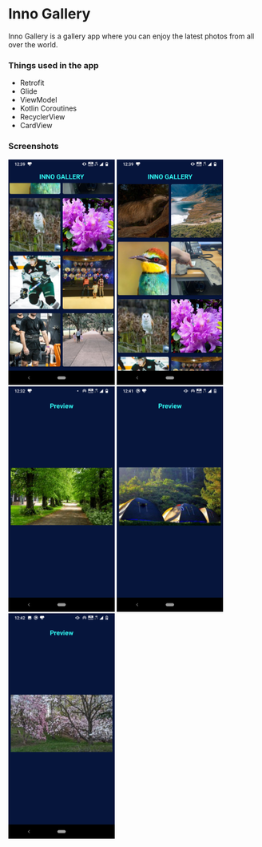 # Inno Gallery
Inno Gallery is a gallery app where you can enjoy the latest photos from all over the world.

### Things used in the app

* Retrofit
* Glide 
* ViewModel
* Kotlin Coroutines
* RecyclerView
* CardView


### Screenshots

<img alt="Inno Gallery UI" height="450px" src="img/img_1.png" />
<img alt="Inno Gallery UI" height="450px" src="img/img_2.png" />
<img alt="Inno Gallery UI" height="450px" src="img/img_3.png" />
<img alt="Inno Gallery UI" height="450px" src="img/img_4.png" />
<img alt="Inno Gallery UI" height="450px" src="img/img_5.png" />
